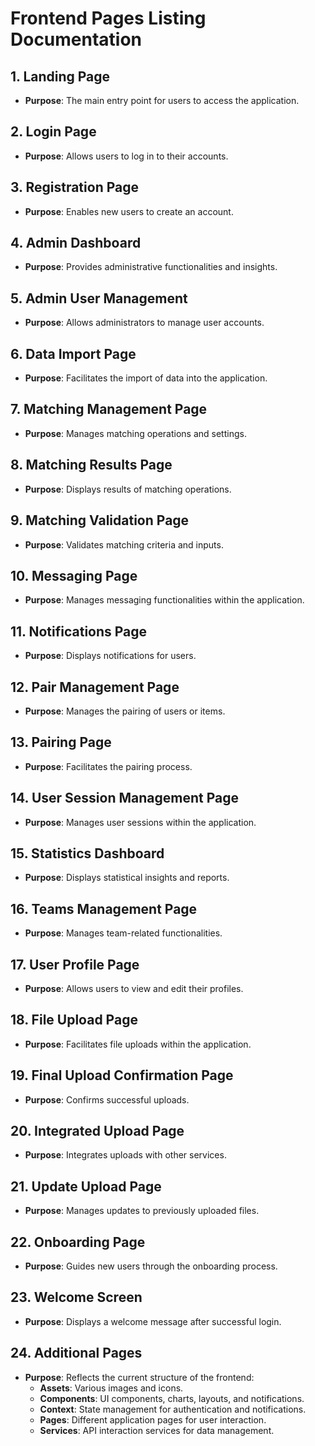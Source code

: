 # Frontend Pages Listing Documentation

## 1. Landing Page
- **Purpose**: The main entry point for users to access the application.

## 2. Login Page
- **Purpose**: Allows users to log in to their accounts.

## 3. Registration Page
- **Purpose**: Enables new users to create an account.

## 4. Admin Dashboard
- **Purpose**: Provides administrative functionalities and insights.

## 5. Admin User Management
- **Purpose**: Allows administrators to manage user accounts.

## 6. Data Import Page
- **Purpose**: Facilitates the import of data into the application.

## 7. Matching Management Page
- **Purpose**: Manages matching operations and settings.

## 8. Matching Results Page
- **Purpose**: Displays results of matching operations.

## 9. Matching Validation Page
- **Purpose**: Validates matching criteria and inputs.

## 10. Messaging Page
- **Purpose**: Manages messaging functionalities within the application.

## 11. Notifications Page
- **Purpose**: Displays notifications for users.

## 12. Pair Management Page
- **Purpose**: Manages the pairing of users or items.

## 13. Pairing Page
- **Purpose**: Facilitates the pairing process.

## 14. User Session Management Page
- **Purpose**: Manages user sessions within the application.

## 15. Statistics Dashboard
- **Purpose**: Displays statistical insights and reports.

## 16. Teams Management Page
- **Purpose**: Manages team-related functionalities.

## 17. User Profile Page
- **Purpose**: Allows users to view and edit their profiles.

## 18. File Upload Page
- **Purpose**: Facilitates file uploads within the application.

## 19. Final Upload Confirmation Page
- **Purpose**: Confirms successful uploads.

## 20. Integrated Upload Page
- **Purpose**: Integrates uploads with other services.

## 21. Update Upload Page
- **Purpose**: Manages updates to previously uploaded files.

## 22. Onboarding Page
- **Purpose**: Guides new users through the onboarding process.

## 23. Welcome Screen
- **Purpose**: Displays a welcome message after successful login.

## 24. Additional Pages
- **Purpose**: Reflects the current structure of the frontend:
  - **Assets**: Various images and icons.
  - **Components**: UI components, charts, layouts, and notifications.
  - **Context**: State management for authentication and notifications.
  - **Pages**: Different application pages for user interaction.
  - **Services**: API interaction services for data management.
